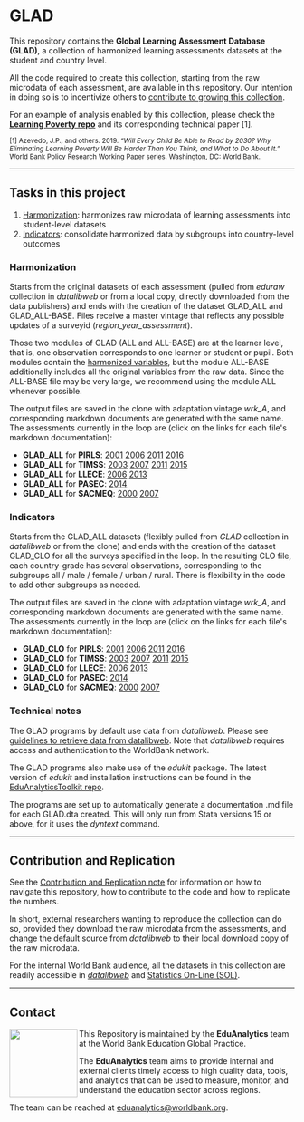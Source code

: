 # GLAD

This repository contains the **Global Learning Assessment Database (GLAD)**, a collection of harmonized learning assessments datasets at the student and country level.

All the code required to create this collection, starting from the raw microdata of each assessment, are available in this repository. Our intention in doing so is to incentivize others to [contribute to growing this collection](#Contribution-and-Replication).

For an example of analysis enabled by this collection, please check the [**Learning Poverty repo**](https://github.com/worldbank/LearningPoverty) and its corresponding technical paper [1].

<sup>[1] Azevedo, J.P., and others. 2019. _“Will Every Child Be Able to Read by 2030? Why Eliminating Learning Poverty Will Be Harder Than You Think, and What to Do About It.”_ World Bank Policy Research Working Paper series. Washington, DC: World Bank.</sup>

***

## Tasks in this project
1. [Harmonization](#harmonization): harmonizes raw microdata of learning assessments into student-level datasets
1. [Indicators](#indicators): consolidate harmonized data by subgroups into country-level outcomes

### Harmonization

Starts from the original datasets of each assessment (pulled from _eduraw_ collection in _datalibweb_ or from a local copy, directly downloaded from the data publishers)
and ends with the creation of the dataset GLAD_ALL and GLAD_ALL-BASE. Files receive a master vintage that reflects any possible updates of a surveyid (_region_year_assessment_).

Those two modules of GLAD (ALL and ALL-BASE) are at the learner level, that is, one observation corresponds to one learner or student or pupil. Both modules contain the [harmonized variables](https://github.com/worldbank/GLAD/wiki/Agreed-variables-to-include-in-GLAD-datasets), but the module ALL-BASE additionally includes all the original variables from the raw data. Since the ALL-BASE file may be very large, we recommend using the module ALL whenever possible.

The output files are saved in the clone with adaptation vintage _wrk_A_, and corresponding markdown documents are generated with the same name. The assessments currently in the loop are (click on the links for each file's markdown documentation):

- **GLAD_ALL** for **PIRLS**: [2001](https://github.com/worldbank/GLAD/blob/master/00_documentation/wld_2001_pirls_v01_m_wrk_a_glad_all.md) [2006](https://github.com/worldbank/GLAD/blob/master/00_documentation/wld_2006_pirls_v01_m_wrk_a_glad_all.md) [2011](https://github.com/worldbank/GLAD/blob/master/00_documentation/wld_2011_pirls_v01_m_wrk_a_glad_all.md) [2016](https://github.com/worldbank/GLAD/blob/master/00_documentation/wld_2016_pirls_v01_m_wrk_a_glad_all.md)
- **GLAD_ALL** for **TIMSS**: [2003](https://github.com/worldbank/GLAD/blob/master/00_documentation/wld_2003_timss_v01_m_wrk_a_glad_all.md) [2007](https://github.com/worldbank/GLAD/blob/master/00_documentation/wld_2007_timss_v01_m_wrk_a_glad_all.md) [2011](https://github.com/worldbank/GLAD/blob/master/00_documentation/wld_2011_timss_v01_m_wrk_a_glad_all.md) [2015](https://github.com/worldbank/GLAD/blob/master/00_documentation/wld_2015_timss_v01_m_wrk_a_glad_all.md)
- **GLAD_ALL** for **LLECE**: [2006](https://github.com/worldbank/GLAD/blob/master/00_documentation/lac_2006_llece_v01_m_wrk_a_glad_all.md) [2013](https://github.com/worldbank/GLAD/blob/master/00_documentation/lac_2013_llece_v01_m_wrk_a_glad_all.md)
- **GLAD_ALL** for **PASEC**: [2014](https://github.com/worldbank/GLAD/blob/master/00_documentation/ssa_2014_pasec_v01_m_wrk_a_glad_all.md)
- **GLAD_ALL** for **SACMEQ**: [2000](https://github.com/worldbank/GLAD/blob/master/00_documentation/ssa_2000_sacmeq_v01_m_wrk_a_glad_all.md) [2007](https://github.com/worldbank/GLAD/blob/master/00_documentation/ssa_2007_sacmeq_v01_m_wrk_a_glad_all.md)

### Indicators

Starts from the GLAD_ALL datasets (flexibly pulled from _GLAD_ collection in _datalibweb_ or from the clone) and ends with the creation of the dataset GLAD_CLO for all the surveys specified in the loop. In the resulting CLO file, each country-grade has several observations, corresponding to the subgroups all / male / female / urban / rural. There is flexibility in the code to add other subgroups as needed.

The output files are saved in the clone with adaptation vintage _wrk_A_, and corresponding markdown documents are generated with the same name. The assessments currently in the loop are (click on the links for each file's markdown documentation):

- **GLAD_CLO** for **PIRLS**: [2001](https://github.com/worldbank/GLAD/blob/master/00_documentation/wld_2001_pirls_v01_m_wrk_a_glad_clo.md) [2006](https://github.com/worldbank/GLAD/blob/master/00_documentation/wld_2006_pirls_v01_m_wrk_a_glad_clo.md) [2011](https://github.com/worldbank/GLAD/blob/master/00_documentation/wld_2011_pirls_v01_m_wrk_a_glad_clo.md) [2016](https://github.com/worldbank/GLAD/blob/master/00_documentation/wld_2016_pirls_v01_m_wrk_a_glad_clo.md)
- **GLAD_CLO** for **TIMSS**: [2003](https://github.com/worldbank/GLAD/blob/master/00_documentation/wld_2003_timss_v01_m_wrk_a_glad_clo.md) [2007](https://github.com/worldbank/GLAD/blob/master/00_documentation/wld_2007_timss_v01_m_wrk_a_glad_clo.md) [2011](https://github.com/worldbank/GLAD/blob/master/00_documentation/wld_2011_timss_v01_m_wrk_a_glad_clo.md) [2015](https://github.com/worldbank/GLAD/blob/master/00_documentation/wld_2015_timss_v01_m_wrk_a_glad_clo.md)
- **GLAD_CLO** for **LLECE**: [2006](https://github.com/worldbank/GLAD/blob/master/00_documentation/lac_2006_llece_v01_m_wrk_a_glad_clo.md) [2013](https://github.com/worldbank/GLAD/blob/master/00_documentation/lac_2013_llece_v01_m_wrk_a_glad_clo.md)
- **GLAD_CLO** for **PASEC**: [2014](https://github.com/worldbank/GLAD/blob/master/00_documentation/ssa_2014_pasec_v01_m_wrk_a_glad_clo.md)
- **GLAD_CLO** for **SACMEQ**: [2000](https://github.com/worldbank/GLAD/blob/master/00_documentation/ssa_2000_sacmeq_v01_m_wrk_a_glad_clo.md) [2007](https://github.com/worldbank/GLAD/blob/master/00_documentation/ssa_2007_sacmeq_v01_m_wrk_a_glad_clo.md)

### Technical notes

The GLAD programs by default use data from _datalibweb_. Please see [guidelines to retrieve data from datalibweb](#--Guidelines-to-Retrieve-Data-from-datalibweb). Note that _datalibweb_ requires access and authentication to the WorldBank network.

The GLAD programs also make use of the _edukit_ package. The latest version of _edukit_ and installation instructions can be found in the [EduAnalyticsToolkit repo](https://github.com/worldbank/EduAnalyticsToolkit).

The programs are set up to automatically generate a documentation .md file for each GLAD.dta created. This will only run from Stata versions 15 or above, for it uses the _dyntext_ command.

***

## Contribution and Replication

See the [Contribution and Replication note](https://github.com/worldbank/GLAD/blob/master/00_documentation/Contribution_and_Replication.md) for information on how to navigate this repository, how to contribute to the code and how to replicate the numbers.

In short, external researchers wanting to reproduce the collection can do so, provided they download the raw microdata from the assessments, and change the default source from _datalibweb_ to their local download copy of the raw microdata.

For the internal World Bank audience, all the datasets in this collection are readily accessible in [_datalibweb_](https://github.com/worldbank/GLAD/blob/master/00_documentation/Datalibweb_Guidelines.md) and [Statistics On-Line (SOL)](http://wbgmssol1001.worldbank.org/).

***

## Contact
<img align="left" src="https://user-images.githubusercontent.com/43160181/66895172-211fc400-efc0-11e9-998e-c5090e51730d.png" width="120">

This Repository is maintained by the **EduAnalytics** team at the World Bank Education Global Practice.

The **EduAnalytics** team aims to provide internal and external clients timely access to high quality data, tools, and analytics that can be used to measure, monitor, and understand the education sector across regions.

The team can be reached at [eduanalytics@worldbank.org](mailto:eduanalytics@worldbank.org).
